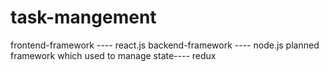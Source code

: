 # task-mangement
frontend-framework ---- react.js
backend-framework ---- node.js
planned framework which used to manage state---- redux
